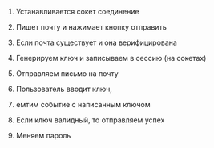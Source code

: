 1. Устанавливается сокет соединение
2. Пишет почту и нажимает кнопку отправить

3. Если почта существует и она верифицирована
4. Генерируем ключ и записываем в сессию (на сокетах)
5. Отправляем письмо на почту

6. Пользователь вводит ключ,
7. емтим событие с написанным ключом

8. Если ключ валидный, то отправляем успех
9. Меняем пароль
